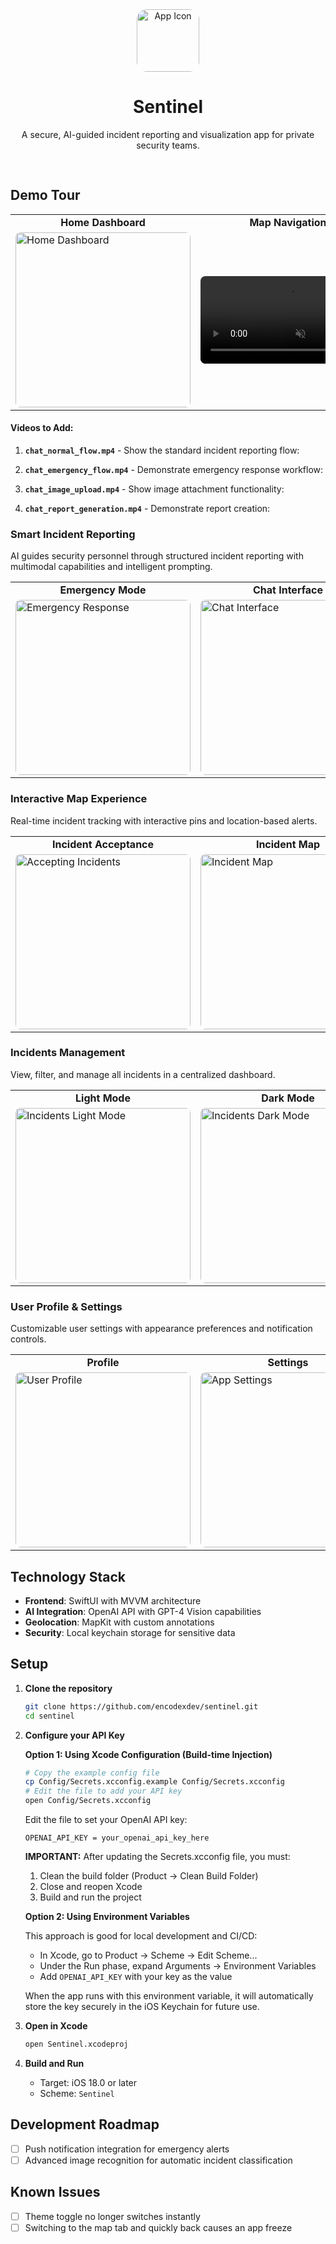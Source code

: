 <div align="center" style="padding-bottom: 16px;">
  <img src="docs/demo/app_icon.png" alt="App Icon" width="100" style="border-radius: 16px;" />
  <h1>Sentinel</h1>
  <p>A secure, AI-guided incident reporting and visualization app for private security teams.</p>
</div>

## Demo Tour

<div align="center">
  <table>
    <tr>
      <td align="center"><b>Home Dashboard</b></td>
      <td align="center"><b>Map Navigation</b></td>
    </tr>
    <tr>
      <td><img src="docs/demo/home_light.png" width="280" alt="Home Dashboard" style="border-radius: 8px;"/></td>
      <td><video src="docs/demo/map_dark_demo.mp4" width="280" autoplay loop muted style="border-radius: 8px;"></video></td>
    </tr>
  </table>
</div>

#### Videos to Add:

1. **`chat_normal_flow.mp4`** - Show the standard incident reporting flow:

2. **`chat_emergency_flow.mp4`** - Demonstrate emergency response workflow:

3. **`chat_image_upload.mp4`** - Show image attachment functionality:

4. **`chat_report_generation.mp4`** - Demonstrate report creation:

### Smart Incident Reporting

AI guides security personnel through structured incident reporting with multimodal capabilities and intelligent prompting.

<div align="center">
  <table>
    <tr>
      <td align="center"><b>Emergency Mode</b></td>
      <td align="center"><b>Chat Interface</b></td>
    </tr>
    <tr>
      <td><img src="docs/demo/chat_security_emergency.png" width="280" alt="Emergency Response" style="border-radius: 8px;"/></td>
      <td><img src="docs/demo/empty_chat_dark.png" width="280" alt="Chat Interface" style="border-radius: 8px;"/></td>
    </tr>
  </table>
</div>

### Interactive Map Experience

Real-time incident tracking with interactive pins and location-based alerts.

<div align="center">
  <table>
    <tr>
      <td align="center"><b>Incident Acceptance</b></td>
      <td align="center"><b>Incident Map</b></td>
    </tr>
    <tr>
      <td><img src="docs/demo/map_accept_incident_toast.png" width="280" alt="Accepting Incidents" style="border-radius: 8px;"/></td>
      <td><img src="docs/demo/map_dark.png" width="280" alt="Incident Map" style="border-radius: 8px;"/></td>
    </tr>
  </table>
</div>

### Incidents Management

View, filter, and manage all incidents in a centralized dashboard.

<div align="center">
  <table>
    <tr>
      <td align="center"><b>Light Mode</b></td>
      <td align="center"><b>Dark Mode</b></td>
    </tr>
    <tr>
      <td><img src="docs/demo/incidents_light.png" width="280" alt="Incidents Light Mode" style="border-radius: 8px;"/></td>
      <td><img src="docs/demo/incidents_dark.png" width="280" alt="Incidents Dark Mode" style="border-radius: 8px;"/></td>
    </tr>
  </table>
</div>

### User Profile & Settings

Customizable user settings with appearance preferences and notification controls.

<div align="center">
  <table>
    <tr>
      <td align="center"><b>Profile</b></td>
      <td align="center"><b>Settings</b></td>
    </tr>
    <tr>
      <td><img src="docs/demo/profile_light.png" width="280" alt="User Profile" style="border-radius: 8px;"/></td>
      <td><img src="docs/demo/settings_dark.png" width="280" alt="App Settings" style="border-radius: 8px;"/></td>
    </tr>
  </table>
</div>

## Technology Stack

- **Frontend**: SwiftUI with MVVM architecture
- **AI Integration**: OpenAI API with GPT-4 Vision capabilities
- **Geolocation**: MapKit with custom annotations
- **Security**: Local keychain storage for sensitive data

## Setup

1. **Clone the repository**

   ```bash
   git clone https://github.com/encodexdev/sentinel.git
   cd sentinel
   ```

2. **Configure your API Key**

   **Option 1: Using Xcode Configuration (Build-time Injection)**

   ```bash
   # Copy the example config file
   cp Config/Secrets.xcconfig.example Config/Secrets.xcconfig
   # Edit the file to add your API key
   open Config/Secrets.xcconfig
   ```

   Edit the file to set your OpenAI API key:

   ```
   OPENAI_API_KEY = your_openai_api_key_here
   ```

   **IMPORTANT:** After updating the Secrets.xcconfig file, you must:

   1. Clean the build folder (Product → Clean Build Folder)
   2. Close and reopen Xcode
   3. Build and run the project

   **Option 2: Using Environment Variables**

   This approach is good for local development and CI/CD:

   - In Xcode, go to Product → Scheme → Edit Scheme...
   - Under the Run phase, expand Arguments → Environment Variables
   - Add `OPENAI_API_KEY` with your key as the value

   When the app runs with this environment variable, it will automatically store the key securely in the iOS Keychain for future use.

3. **Open in Xcode**

   ```bash
   open Sentinel.xcodeproj
   ```

4. **Build and Run**
   - Target: iOS 18.0 or later
   - Scheme: `Sentinel`

## Development Roadmap

- [ ] Push notification integration for emergency alerts
- [ ] Advanced image recognition for automatic incident classification

## Known Issues

- [ ] Theme toggle no longer switches instantly
- [ ] Switching to the map tab and quickly back causes an app freeze
